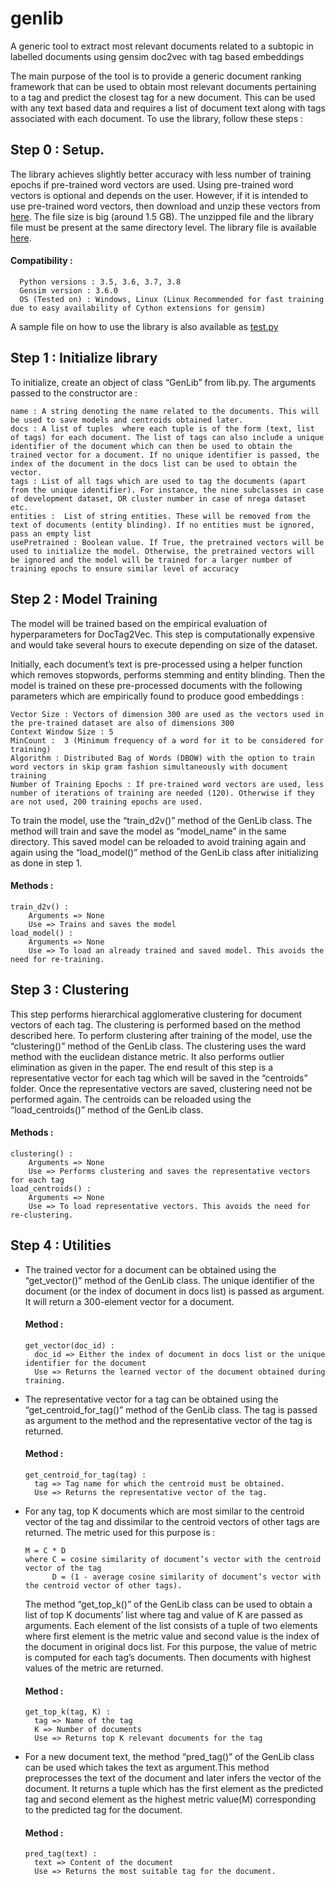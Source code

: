 # genlib
A generic tool to extract most relevant documents related to a subtopic in labelled documents using gensim doc2vec with tag based embeddings


The main purpose of the tool is to provide a generic document ranking framework that can be used to obtain most relevant documents pertaining to a tag and predict the closest tag for a new document. This can be used with any text based data and requires a list of document text along with tags associated with each document. To use the library, follow these steps : 

## Step 0 : Setup.

The library achieves slightly better accuracy with less number of training epochs if pre-trained word vectors are used. Using pre-trained word vectors is optional and depends on the user. However, if it is intended to use pre-trained word vectors, then download and unzip these vectors from [here](https://drive.google.com/file/d/0B7XkCwpI5KDYNlNUTTlSS21pQmM/edit?resourcekey=0-wjGZdNAUop6WykTtMip30g). The file size is big (around 1.5 GB). The unzipped file and the library file must be present at the same directory level. The library file is available [here](https://drive.google.com/file/d/1Ffi17vd3t4r-nJgzCk5aUjthZsgi_xwh/view?usp=sharing). 

#### Compatibility : 
```
  Python versions : 3.5, 3.6, 3.7, 3.8
  Gensim version : 3.6.0
  OS (Tested on) : Windows, Linux (Linux Recommended for fast training due to easy availability of Cython extensions for gensim) 
```

A sample file on how to use the library is also available as [test.py](https://github.com/aadish233/genlib/blob/main/test.py)

## Step 1 : Initialize library 
To initialize, create an object of class “GenLib” from lib.py. The arguments passed to the constructor are : 
```
name : A string denoting the name related to the documents. This will be used to save models and centroids obtained later.
docs : A list of tuples  where each tuple is of the form (text, list of tags) for each document. The list of tags can also include a unique identifier of the document which can then be used to obtain the trained vector for a document. If no unique identifier is passed, the index of the document in the docs list can be used to obtain the vector.
tags : List of all tags which are used to tag the documents (apart from the unique identifier). For instance, the nine subclasses in case of development dataset, OR cluster number in case of nrega dataset etc.
entities :  List of string entities. These will be removed from the text of documents (entity blinding). If no entities must be ignored, pass an empty list
usePretrained : Boolean value. If True, the pretrained vectors will be used to initialize the model. Otherwise, the pretrained vectors will be ignored and the model will be trained for a larger number of training epochs to ensure similar level of accuracy
```

## Step 2 : Model Training 
The model will be trained based on the empirical evaluation of hyperparameters for DocTag2Vec. This step is computationally expensive and would take several hours to execute depending on size of the dataset. 

Initially, each document’s text is pre-processed using a helper function which removes stopwords, performs stemming and entity blinding. Then the model is trained on these pre-processed documents with the following parameters which are empirically found to produce good embeddings : 

```
Vector Size : Vectors of dimension 300 are used as the vectors used in the pre-trained dataset are also of dimensions 300
Context Window Size : 5 
MinCount :  3 (Minimum frequency of a word for it to be considered for training)
Algorithm : Distributed Bag of Words (DBOW) with the option to train word vectors in skip gram fashion simultaneously with document training
Number of Training Epochs : If pre-trained word vectors are used, less number of iterations of training are needed (120). Otherwise if they are not used, 200 training epochs are used.
```

To train the model, use the “train_d2v()” method of the GenLib class. The method will train and save the model as “model_name” in the same directory. This saved model can be reloaded to avoid training again and again using the “load_model()” method of the GenLib class after initializing as done in step 1. 

#### Methods : 
```
train_d2v() : 
	Arguments => None
	Use => Trains and saves the model
load_model() : 
	Arguments => None
	Use => To load an already trained and saved model. This avoids the need for re-training.
```

## Step 3 : Clustering 
This step performs hierarchical agglomerative clustering for document vectors of each tag. The clustering is performed based on the method described here. To perform clustering after training of the model, use the “clustering()” method of the GenLib class. The clustering uses the ward method with the euclidean distance metric. It also performs outlier elimination as given in the paper. The end result of this step is a representative vector for each tag which will be saved in the “centroids” folder. Once the representative vectors are saved, clustering need not be performed again. The centroids can be reloaded using the “load_centroids()” method of the GenLib class.

#### Methods : 
```
clustering() : 
	Arguments => None
	Use => Performs clustering and saves the representative vectors for each tag
load_centroids() : 
	Arguments => None
	Use => To load representative vectors. This avoids the need for re-clustering.
```

## Step 4 : Utilities 
- The trained vector for a document can be obtained using the “get_vector()” method of the GenLib class. The unique identifier of the document (or the index of document in docs list) is passed as argument. It will return a 300-element vector for a document.

  #### Method : 

  ```
  get_vector(doc_id) : 
    doc_id => Either the index of document in docs list or the unique identifier for the document
    Use => Returns the learned vector of the document obtained during training.
  ```

- The representative vector for a tag can be obtained using the “get_centroid_for_tag()” method of the GenLib class. The tag is passed as argument to the method and the representative vector of the tag is returned.

  #### Method : 
  ```
  get_centroid_for_tag(tag) : 
    tag => Tag name for which the centroid must be obtained.
    Use => Returns the representative vector of the tag.
  ```

- For any tag, top K documents which are most similar to the centroid vector of the tag and dissimilar to the centroid vectors of other tags are returned. The metric used for this purpose is :
  ```
  M = C * D 
  where C = cosine similarity of document’s vector with the centroid vector of the tag 
        D = (1 - average cosine similarity of document’s vector with the centroid vector of other tags). 
  ```
  The method “get_top_k()” of the GenLib class can be used to obtain a list of top K documents’ list where tag and value of K are passed as arguments. Each element of the list consists of a tuple of two elements where first element is the metric value and second value is the index of the document in original docs list. For this purpose, the value of metric is computed for each tag’s documents. Then documents with highest values of the metric are returned.

  #### Method : 
  ```
  get_top_k(tag, K) : 
    tag => Name of the tag  
    K => Number of documents
    Use => Returns top K relevant documents for the tag
  ```
- For a new document text, the method “pred_tag()” of the GenLib class can be used which takes the text as argument.This method preprocesses the text of the document and later infers the vector of the document. It returns a tuple which has the first element as the predicted tag and second element as the highest metric value(M) corresponding to the predicted tag for the document. 
  #### Method : 
  ```
  pred_tag(text) : 
    text => Content of the document
    Use => Returns the most suitable tag for the document.
  ```

